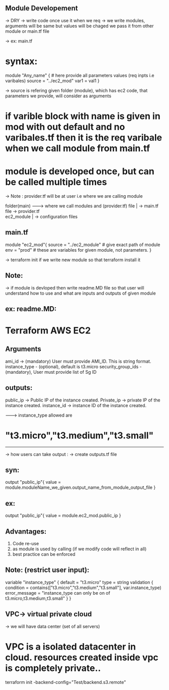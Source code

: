 Module Developement
--------------------
-> DRY
-> write code once use it when we req
-> we write modules, arguments will be same but values will be chaged 
we pass it from other module or main.tf file 

-> ex: main.tf 
# syntax:
module "Any_name" {
    # here provide all parameters values (req inpts i.e varibales)
    source = "../ec2_mod"
    var1 = val1
}

-> source is refering given folder (module), which has ec2 code, that parameters we provide, will consider as arguments 

# if varible block with name is given in mod with out default and no varibales.tf then it is the req varibale when we call module from main.tf

# module is developed once, but can be called multiple times 
-> Note : provider.tf will be at user i.e where we are calling module

folder(main) ---> where we call modules and (provider.tf) file
    | 
    -> main.tf file 
    -> provider.tf   
ec2_module
    |
    -> configuration files 


main.tf 
------
module "ec2_mod"{
    source = "../ec2_module"  # give exact path of module 
    env = "prod"   # these are variables for given module, not parameters.
}

-> terraform init if we write new module so that terraform install it 

Note:
-----
-> if module is devloped then write readme.MD file so that user will understand how to use and what are inputs and outputs of given module



ex: readme.MD:
------------------------------------------------------------------------------------------

# Terraform AWS EC2

## Arguments
ami_id -> (mandatory) User must provide AMI_ID. This is string format.
instance_type - (optional), default is t3.micro 
security_group_ids - (mandatory), User must provide list of Sg ID

## outputs:
public_ip -> Public IP of the instance created.
Private_ip -> private IP of the instance created.
instance_id -> instance ID of the instance created.

---> instance_type allowed are 
# "t3.micro","t3.medium","t3.small"

-------------------------------------------------------------------------------------------




-> how users can take output :
-> create outputs.tf file 

syn:
----
output "public_ip"{
    value = module.moduleName_we_given.output_name_from_module_output_file
}

ex:
---
output "public_ip"{
    value = module.ec2_mod.public_ip
}


Advantages:
---------
1. Code re-use 
2. as module is used by calling (if we modify code will reflect in all)
3. best practice can be enforced 



Note: (restrict user input):
----------------------------

variable "instance_type" {
    default = "t3.micro"
    type = string 
    validation {
        condition = contains(["t3.micro","t3.medium","t3.small"], var.instance_type)
        error_message = "instance_type can only be on of t3.micro,t3.medium,t3.small"
    }
}






VPC-> virtual private cloud 
-------------------------------
-> we will have data center (set of all servers) 
# VPC is a isolated datacenter in cloud. resources created inside vpc is completely private..


terraform init -backend-config="Test/backend.s3.remote"